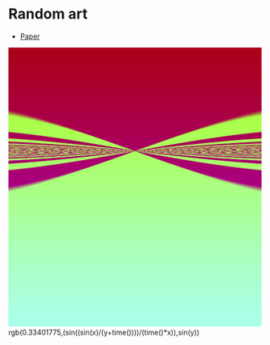 # Random art

- [Paper](https://users.ece.cmu.edu/~adrian/projects/validation/validation.pdf)

![rgb(0.33401775,(sin((sin(x)/(y+time())))/(time()*x)),sin(y))](./assets/1.png)
rgb(0.33401775,(sin((sin(x)/(y+time())))/(time()*x)),sin(y))

